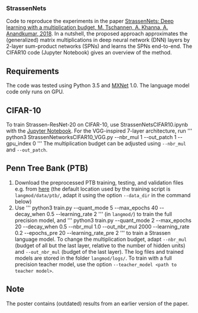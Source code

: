 ### StrassenNets

Code to reproduce the experiments in the paper [StrassenNets: Deep learning with a multiplication budget, M. Tschannen, A. Khanna, A. Anandkumar, 2018](https://arxiv.org/abs/1712.03942). In a nutshell, the proposed approach approximates the (generalized) matrix multiplications in deep neural network (DNN) layers by 2-layer sum-product networks (SPNs) and learns the SPNs end-to-end. The CIFAR10 code (Jupyter Notebook) gives an overview of the method.

## Requirements

The code was tested using Python 3.5 and [MXNet](https://github.com/apache/incubator-mxnet) 1.0. The language model code only runs on GPU.

## CIFAR-10

To train Strassen-ResNet-20 on CIFAR-10, use StrassenNetsCIFAR10.ipynb with the [Jupyter Notebook](http://jupyter.org/). For the VGG-inspired 7-layer architecture, run
'''
python3 StrassenNetworksCIFAR10_VGG.py --nbr_mul 1 --out_patch 1 --gpu_index 0
'''
The multiplication budget can be adjusted using `--nbr_mul` and `--out_patch`.

## Penn Tree Bank (PTB)

1. Download the preprocessed PTB training, testing, and validation files e.g. from [here](https://github.com/yoonkim/lstm-char-cnn/tree/master/data/ptb) (the default location used by the training script is `langmod/data/ptb/`, adapt it using the option `--data_dir` in the command below)
2. Use
'''
python3 train.py --quant_mode 5 --max_epochs 40 --decay_when 0.5 --learning_rate 2
'''
(in `langmod/`) to train the full precision model, and
'''
python3 train.py --quant_mode 2 --max_epochs 20 --decay_when 0.5 --nbr_mul 1.0 --out_nbr_mul 2000 --learning_rate 0.2 --epochs_pre 20 --learning_rate_pre 2
'''
to train a Strassen language model. To change the multiplication budget, adapt `--nbr_mul` (budget of all but the last layer, relative to the number of hidden units) and `--out_nbr_mul` (budget of the last layer). The log files and trained models are stored in the folder `langmod/logs/`. To train with a full precision teacher model, use the option `--teacher_model <path to teacher model>`.

## Note

The poster contains (outdated) results from an earlier version of the paper.
